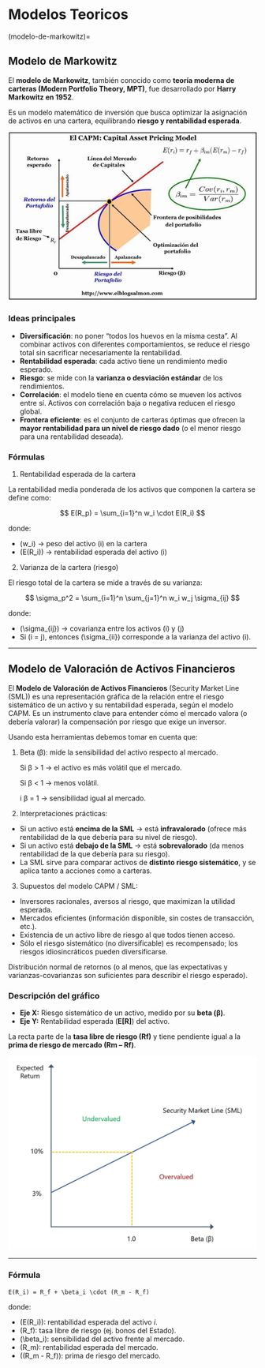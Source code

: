 # Modelos Teoricos

(modelo-de-markowitz)=
## Modelo de Markowitz
El **modelo de Markowitz**, también conocido como **teoría moderna de carteras (Modern Portfolio Theory, MPT)**, fue desarrollado por **Harry Markowitz en 1952**.  

Es un modelo matemático de inversión que busca optimizar la asignación de activos en una cartera, equilibrando **riesgo y rentabilidad esperada**.  

![SML](../../Imagenes/capm.jpg)

### Ideas principales
- **Diversificación**: no poner “todos los huevos en la misma cesta”. Al combinar activos con diferentes comportamientos, se reduce el riesgo total sin sacrificar necesariamente la rentabilidad.  
- **Rentabilidad esperada**: cada activo tiene un rendimiento medio esperado.  
- **Riesgo**: se mide con la **varianza o desviación estándar** de los rendimientos.  
- **Correlación**: el modelo tiene en cuenta cómo se mueven los activos entre sí. Activos con correlación baja o negativa reducen el riesgo global.  
- **Frontera eficiente**: es el conjunto de carteras óptimas que ofrecen la **mayor rentabilidad para un nivel de riesgo dado** (o el menor riesgo para una rentabilidad deseada).  

### Fórmulas

1. Rentabilidad esperada de la cartera  

La rentabilidad media ponderada de los activos que componen la cartera se define como:

$$
E(R_p) = \sum_{i=1}^n w_i \cdot E(R_i)
$$

donde:  
- \(w_i\) → peso del activo \(i\) en la cartera  
- \(E(R_i)\) → rentabilidad esperada del activo \(i\)  

2. Varianza de la cartera (riesgo)  

El riesgo total de la cartera se mide a través de su varianza:

$$
\sigma_p^2 = \sum_{i=1}^n \sum_{j=1}^n w_i w_j \sigma_{ij}
$$

donde:  
- \(\sigma_{ij}\) → covarianza entre los activos \(i\) y \(j\)  
- Si \(i = j\), entonces \(\sigma_{ii}\) corresponde a la varianza del activo \(i\).  

---


## Modelo de Valoración de Activos Financieros  

El **Modelo de Valoración de Activos Financieros** (Security Market Line (SML)) es una representación gráfica de la relación entre el riesgo sistemático de un activo y su rentabilidad esperada, según el modelo CAPM. Es un instrumento clave para entender cómo el mercado valora (o debería valorar) la compensación por riesgo que exige un inversor.

Usando esta herramientas debemos tomar en cuenta que:

1. Beta (β): mide la sensibilidad del activo respecto al mercado.

    Si β > 1 → el activo es más volátil que el mercado.

    Si β < 1 → menos volátil.

    i β = 1 → sensibilidad igual al mercado.

2. Interpretaciones prácticas:

- Si un activo está **encima de la SML** → está **infravalorado** (ofrece más rentabilidad de la que debería para su nivel de riesgo).  
- Si un activo está **debajo de la SML** → está **sobrevalorado** (da menos rentabilidad de la que debería para su riesgo).  
- La SML sirve para comparar activos de **distinto riesgo sistemático**, y se aplica tanto a acciones como a carteras.  

3. Supuestos del modelo CAPM / SML:
- Inversores racionales, aversos al riesgo, que maximizan la utilidad esperada.
- Mercados eficientes (información disponible, sin costes de transacción, etc.).
- Existencia de un activo libre de riesgo al que todos tienen acceso.
- Sólo el riesgo sistemático (no diversificable) es recompensado; los riesgos idiosincráticos pueden diversificarse.

Distribución normal de retornos (o al menos, que las expectativas y varianzas-covarianzas son suficientes para describir el riesgo esperado).

### Descripción del gráfico
- **Eje X:** Riesgo sistemático de un activo, medido por su **beta (β)**.  
- **Eje Y:** Rentabilidad esperada (**E[R]**) del activo.  

La recta parte de la **tasa libre de riesgo (Rf)** y tiene pendiente igual a la **prima de riesgo de mercado (Rm – Rf)**.  

![SML](../../Imagenes/SML_Graph.jpg)

---

### Fórmula

```{math}
E(R_i) = R_f + \beta_i \cdot (R_m - R_f)
```
donde:  
- \(E(R_i)\): rentabilidad esperada del activo *i*.  
- \(R_f\): tasa libre de riesgo (ej. bonos del Estado).  
- \(\beta_i\): sensibilidad del activo frente al mercado.  
- \(R_m\): rentabilidad esperada del mercado.  
- \((R_m - R_f)\): prima de riesgo del mercado.  


